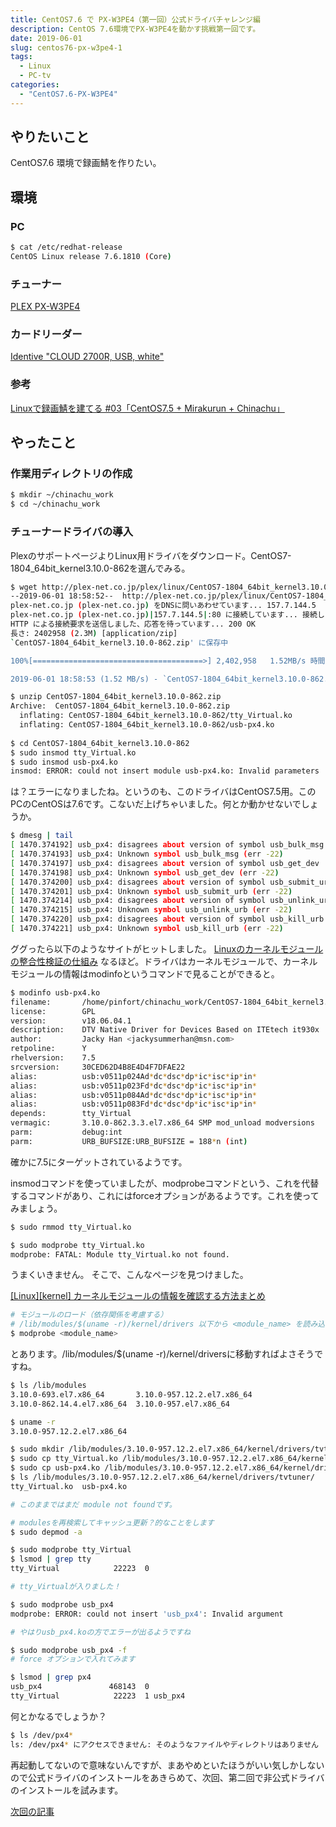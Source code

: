 ```yaml
---
title: CentOS7.6 で PX-W3PE4（第一回）公式ドライバチャレンジ編
description: CentOS 7.6環境でPX-W3PE4を動かす挑戦第一回です。
date: 2019-06-01
slug: centos76-px-w3pe4-1
tags:
  - Linux
  - PC-tv
categories:
  - "CentOS7.6-PX-W3PE4"
---
```

## やりたいこと

CentOS7.6 環境で録画鯖を作りたい。

## 環境

### PC

```bash
$ cat /etc/redhat-release
CentOS Linux release 7.6.1810 (Core)
```

### チューナー
[PLEX PX-W3PE4](http://www.plex-net.co.jp/product/px-w3pe4/)

### カードリーダー
[Identive "CLOUD 2700R, USB, white"](https://www.amazon.co.jp/gp/product/B00EUV2NVE/ref=ppx_yo_dt_b_asin_title_o05_s00?ie=UTF8&psc=1)

### 参考
[Linuxで録画鯖を建てる #03「CentOS7.5 + Mirakurun + Chinachu」](https://yy-kuso.hatenablog.com/entry/recorder03)

## やったこと

### 作業用ディレクトリの作成

```bash
$ mkdir ~/chinachu_work
$ cd ~/chinachu_work
```

### チューナードライバの導入

PlexのサポートページよりLinux用ドライバをダウンロード。CentOS7-1804\_64bit_kernel3.10.0-862を選んでみる。

```bash
$ wget http://plex-net.co.jp/plex/linux/CentOS7-1804_64bit_kernel3.10.0-862.zip
--2019-06-01 18:58:52--  http://plex-net.co.jp/plex/linux/CentOS7-1804_64bit_kernel3.10.0-862.zip
plex-net.co.jp (plex-net.co.jp) をDNSに問いあわせています... 157.7.144.5
plex-net.co.jp (plex-net.co.jp)|157.7.144.5|:80 に接続しています... 接続しました。
HTTP による接続要求を送信しました、応答を待っています... 200 OK
長さ: 2402958 (2.3M) [application/zip]
`CentOS7-1804_64bit_kernel3.10.0-862.zip' に保存中

100%[======================================>] 2,402,958   1.52MB/s 時間 1.5s

2019-06-01 18:58:53 (1.52 MB/s) - `CentOS7-1804_64bit_kernel3.10.0-862.zip' へ保存完了 [2402958/2402958]
```
```bash
$ unzip CentOS7-1804_64bit_kernel3.10.0-862.zip
Archive:  CentOS7-1804_64bit_kernel3.10.0-862.zip
  inflating: CentOS7-1804_64bit_kernel3.10.0-862/tty_Virtual.ko
  inflating: CentOS7-1804_64bit_kernel3.10.0-862/usb-px4.ko
  
$ cd CentOS7-1804_64bit_kernel3.10.0-862
$ sudo insmod tty_Virtual.ko
$ sudo insmod usb-px4.ko
insmod: ERROR: could not insert module usb-px4.ko: Invalid parameters
```
は？エラーになりましたね。というのも、このドライバはCentOS7.5用。このPCのCentOSは7.6です。こないだ上げちゃいました。何とか動かせないでしょうか。

```bash
$ dmesg | tail
[ 1470.374192] usb_px4: disagrees about version of symbol usb_bulk_msg
[ 1470.374193] usb_px4: Unknown symbol usb_bulk_msg (err -22)
[ 1470.374197] usb_px4: disagrees about version of symbol usb_get_dev
[ 1470.374198] usb_px4: Unknown symbol usb_get_dev (err -22)
[ 1470.374200] usb_px4: disagrees about version of symbol usb_submit_urb
[ 1470.374201] usb_px4: Unknown symbol usb_submit_urb (err -22)
[ 1470.374214] usb_px4: disagrees about version of symbol usb_unlink_urb
[ 1470.374215] usb_px4: Unknown symbol usb_unlink_urb (err -22)
[ 1470.374220] usb_px4: disagrees about version of symbol usb_kill_urb
[ 1470.374221] usb_px4: Unknown symbol usb_kill_urb (err -22)
```

ググったら以下のようなサイトがヒットしました。
[Linuxのカーネルモジュールの整合性検証の仕組み](https://blog.bitmeister.jp/?p=2916)
なるほど。ドライバはカーネルモジュールで、カーネルモジュールの情報はmodinfoというコマンドで見ることができると。

```bash
$ modinfo usb-px4.ko
filename:       /home/pinfort/chinachu_work/CentOS7-1804_64bit_kernel3.10.0-862/usb-px4.ko
license:        GPL
version:        v18.06.04.1
description:    DTV Native Driver for Devices Based on ITEtech it930x
author:         Jacky Han <jackysummerhan@msn.com>
retpoline:      Y
rhelversion:    7.5
srcversion:     30CED62D4B8E4D4F7DFAE22
alias:          usb:v0511p024Ad*dc*dsc*dp*ic*isc*ip*in*
alias:          usb:v0511p023Fd*dc*dsc*dp*ic*isc*ip*in*
alias:          usb:v0511p084Ad*dc*dsc*dp*ic*isc*ip*in*
alias:          usb:v0511p083Fd*dc*dsc*dp*ic*isc*ip*in*
depends:        tty_Virtual
vermagic:       3.10.0-862.3.3.el7.x86_64 SMP mod_unload modversions
parm:           debug:int
parm:           URB_BUFSIZE:URB_BUFSIZE = 188*n (int)
```
確かに7.5にターゲットされているようです。

insmodコマンドを使っていましたが、modprobeコマンドという、これを代替するコマンドがあり、これにはforceオプションがあるようです。これを使ってみましょう。

```bash
$ sudo rmmod tty_Virtual.ko
```

```bash
$ sudo modprobe tty_Virtual.ko
modprobe: FATAL: Module tty_Virtual.ko not found.
```

うまくいきません。
そこで、こんなページを見つけました。

[[Linux][kernel] カーネルモジュールの情報を確認する方法まとめ](https://qiita.com/koara-local/items/309aec36352f113d4519)

```bash
# モジュールのロード（依存関係を考慮する）
# /lib/modules/$(uname -r)/kernel/drivers 以下から <module_name> を読み込み
$ modprobe <module_name>
```

とあります。/lib/modules/$(uname -r)/kernel/driversに移動すればよさそうですね。

```bash
$ ls /lib/modules
3.10.0-693.el7.x86_64       3.10.0-957.12.2.el7.x86_64
3.10.0-862.14.4.el7.x86_64  3.10.0-957.el7.x86_64

$ uname -r
3.10.0-957.12.2.el7.x86_64

$ sudo mkdir /lib/modules/3.10.0-957.12.2.el7.x86_64/kernel/drivers/tvtuner
$ sudo cp tty_Virtual.ko /lib/modules/3.10.0-957.12.2.el7.x86_64/kernel/drivers/tvtuner/
$ sudo cp usb-px4.ko /lib/modules/3.10.0-957.12.2.el7.x86_64/kernel/drivers/tvtuner/
$ ls /lib/modules/3.10.0-957.12.2.el7.x86_64/kernel/drivers/tvtuner/
tty_Virtual.ko  usb-px4.ko

# このままではまだ module not foundです。

# modulesを再検索してキャッシュ更新？的なことをします
$ sudo depmod -a

$ sudo modprobe tty_Virtual
$ lsmod | grep tty
tty_Virtual            22223  0

# tty_Virtualが入りました！

$ sudo modprobe usb_px4
modprobe: ERROR: could not insert 'usb_px4': Invalid argument

# やはりusb_px4.koの方でエラーが出るようですね

$ sudo modprobe usb_px4 -f
# force オプションで入れてみます

$ lsmod | grep px4
usb_px4               468143  0
tty_Virtual            22223  1 usb_px4
```

何とかなるでしょうか？

```bash
$ ls /dev/px4*
ls: /dev/px4* にアクセスできません: そのようなファイルやディレクトリはありません
```
再起動してないので意味ないんですが、まあやめといたほうがいい気しかしないので公式ドライバのインストールをあきらめて、次回、第二回で非公式ドライバのインストールを試みます。

[次回の記事](centos76-px-w3pe4-2)
